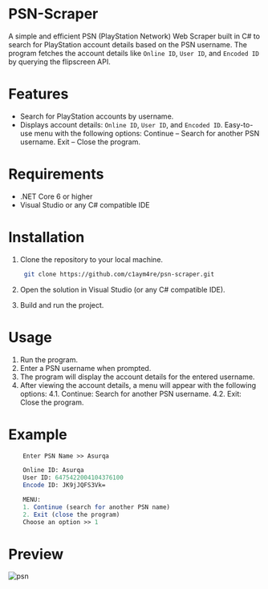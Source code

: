   # PSN-Scraper

A simple and efficient PSN (PlayStation Network) Web Scraper built in C# to search for PlayStation account details based on the PSN username. The program fetches the account details like ```Online ID```, ```User ID```, and ```Encoded ID``` by querying the flipscreen API.

# Features

- Search for PlayStation accounts by username.
- Displays account details: ```Online ID```, ```User ID```, and ```Encoded ID```.
Easy-to-use menu with the following options:
Continue – Search for another PSN username.
Exit – Close the program.

# Requirements

- .NET Core 6 or higher
- Visual Studio or any C# compatible IDE

# Installation

1. Clone the repository to your local machine.
   ```bash
    git clone https://github.com/c1aym4re/psn-scraper.git
    ```
2. Open the solution in Visual Studio (or any C# compatible IDE).

3. Build and run the project.

# Usage 

1. Run the program.
2. Enter a PSN username when prompted.
3. The program will display the account details for the entered username.
4. After viewing the account details, a menu will appear with the following options:
  4.1. Continue: Search for another PSN username.
  4.2. Exit: Close the program.

# Example
```mathematica
    Enter PSN Name >> Asurqa

    Online ID: Asurqa
    User ID: 6475422004104376100
    Encode ID: JK9jJQFS3Vk=

    MENU:
    1. Continue (search for another PSN name)
    2. Exit (close the program)
    Choose an option >> 1
```

# Preview
![psn](https://github.com/user-attachments/assets/6978fe35-80a2-46f0-90b1-f132071522fe)

